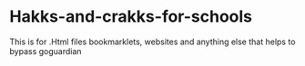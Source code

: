 # Hakks-and-crakks-for-schools

This is for .Html files bookmarklets, websites and anything else that helps to bypass goguardian 
